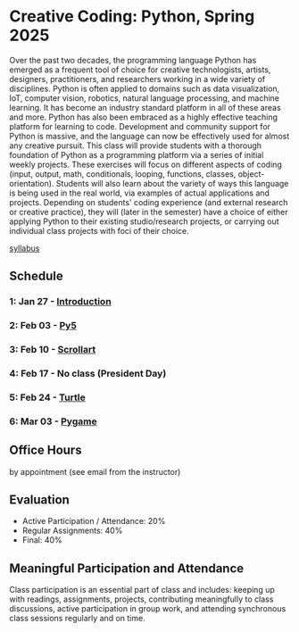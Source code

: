 # Creative Coding: Python, Spring 2025
Over the past two decades, the programming language Python has emerged as a frequent tool of choice for creative technologists, artists, designers, practitioners, and researchers working in a wide variety of disciplines. Python is often applied to domains such as data visualization, IoT, computer vision, robotics, natural language processing, and machine learning. It has become an industry standard platform in all of these areas and more. Python has also been embraced as a highly effective teaching platform for learning to code. Development and community support for Python is massive, and the language can now be effectively used for almost any creative pursuit. This class will provide students with a thorough foundation of Python as a programming platform via a series of initial weekly projects. These exercises will focus on different aspects of coding (input, output, math, conditionals, looping, functions, classes, object-orientation). Students will also learn about the variety of ways this language is being used in the real world, via examples of actual applications and projects. Depending on students' coding experience (and external research or creative practice), they will (later in the semester) have a choice of either applying Python to their existing studio/research projects, or carrying out individual class projects with foci of their choice. 

[syllabus](https://docs.google.com/document/d/1HOBL_Plni3Va8ubqAMLC3b7CIFau3oJjRnD5VfYlwDM/edit?tab=t.0)
## Schedule
### 1: Jan 27 - [Introduction](/week1-intro/README.md)
### 2: Feb 03 - [Py5](/week2-py5/README.md)
### 3: Feb 10 - [Scrollart](/week3-scrollart/README.md)
### 4: Feb 17 - No class (President Day)
### 5: Feb 24 - [Turtle](/week5-turtle/README.md)
### 6: Mar 03 - [Pygame](/week6-pygame/README.md)

## Office Hours
by appointment (see email from the instructor)

## Evaluation
- Active Participation / Attendance: 20%
- Regular Assignments: 40%
- Final: 40%

## Meaningful Participation and Attendance
Class participation is an essential part of class and includes: keeping up with readings, assignments, projects, contributing meaningfully to class discussions, active participation in group work, and attending synchronous class sessions regularly and on time.